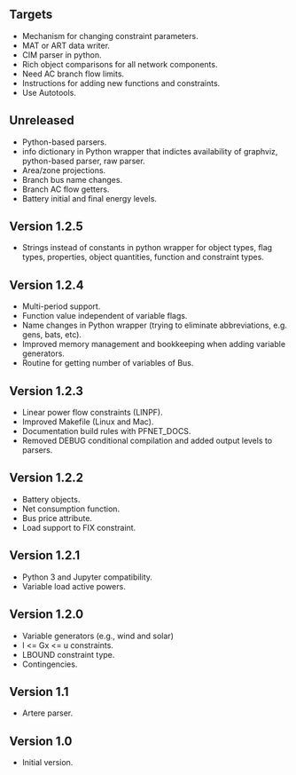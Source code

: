 Targets
-------
* Mechanism for changing constraint parameters.
* MAT or ART data writer.
* CIM parser in python.
* Rich object comparisons for all network components.
* Need AC branch flow limits.
* Instructions for adding new functions and constraints.
* Use Autotools.

Unreleased
----------
* Python-based parsers.
* info dictionary in Python wrapper that indictes availability of graphviz, python-based parser, raw parser.
* Area/zone projections.
* Branch bus name changes.
* Branch AC flow getters.
* Battery initial and final energy levels.

Version 1.2.5
-------------
* Strings instead of constants in python wrapper for object types, flag types, properties, object quantities, function and constraint types.

Version 1.2.4
-------------
* Multi-period support.
* Function value independent of variable flags.
* Name changes in Python wrapper (trying to eliminate abbreviations, e.g. gens, bats, etc).
* Improved memory management and bookkeeping when adding variable generators.
* Routine for getting number of variables of Bus.

Version 1.2.3
-------------
* Linear power flow constraints (LINPF).
* Improved Makefile (Linux and Mac).
* Documentation build rules with PFNET_DOCS.
* Removed DEBUG conditional compilation and added output levels to parsers.

Version 1.2.2
-------------
* Battery objects.
* Net consumption function.
* Bus price attribute.
* Load support to FIX constraint.

Version 1.2.1
-------------
* Python 3 and Jupyter compatibility.
* Variable load active powers.

Version 1.2.0
-------------
* Variable generators (e.g., wind and solar)
* l <= Gx <= u constraints.
* LBOUND constraint type.
* Contingencies.

Version 1.1
-----------
* Artere parser.

Version 1.0
-----------
* Initial version.
